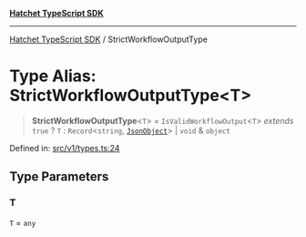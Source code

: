 [**Hatchet TypeScript SDK**](../README.md)

***

[Hatchet TypeScript SDK](../README.md) / StrictWorkflowOutputType

# Type Alias: StrictWorkflowOutputType\<T\>

> **StrictWorkflowOutputType**\<`T`\> = `IsValidWorkflowOutput`\<`T`\> *extends* `true` ? `T` : `Record`\<`string`, [`JsonObject`](JsonObject.md)\> \| `void` & `object`

Defined in: [src/v1/types.ts:24](https://github.com/hatchet-dev/hatchet/blob/0288a24f2e9f14787135b399bd47182f4d1260d9/sdks/typescript/src/v1/types.ts#L24)

## Type Parameters

### T

`T` = `any`
